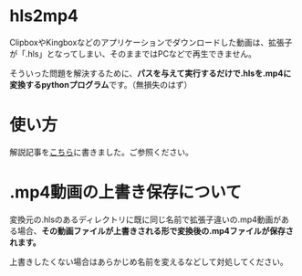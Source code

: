 # hls2mp4

ClipboxやKingboxなどのアプリケーションでダウンロードした動画は、拡張子が「.hls」となってしまい、そのままではPCなどで再生できません。

そういった問題を解決するために、<b>パスを与えて実行するだけで.hlsを.mp4に変換するpythonプログラム</b>です。（無損失のはず）

# 使い方

解説記事を<a href="">こちら</a>に書きました。ご参照ください。

# .mp4動画の上書き保存について

変換元の.hlsのあるディレクトリに既に同じ名前で拡張子違いの.mp4動画がある場合、<b>その動画ファイルが上書きされる形で変換後の.mp4ファイルが保存されます。</b>

上書きしたくない場合はあらかじめ名前を変えるなどして対処してください。